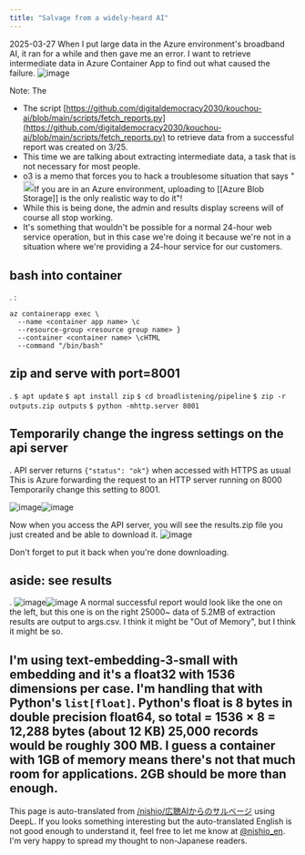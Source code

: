 ```yaml
---
title: "Salvage from a widely-heard AI"
---
```


2025-03-27
When I put large data in the Azure environment's broadband AI, it ran for a while and then gave me an error.
I want to retrieve intermediate data in Azure Container App to find out what caused the failure.
![image](https://gyazo.com/7f58f3e0d85f1b677e529026b56f4eb8/thumb/1000)

Note: The
- The script [https://github.com/digitaldemocracy2030/kouchou-ai/blob/main/scripts/fetch_reports.py](https://github.com/digitaldemocracy2030/kouchou-ai/blob/main/scripts/fetch_reports.py) to retrieve data from a successful report was created on 3/25.
- This time we are talking about extracting intermediate data, a task that is not necessary for most people.
- o3 is a memo that forces you to hack a troublesome situation that says "<img src='https://scrapbox.io/api/pages/nishio-en/o3-mini-high/icon' alt='o3-mini-high.icon' height="19.5"/>If you are in an Azure environment, uploading to [[Azure Blob Storage]] is the only realistic way to do it"!
- While this is being done, the admin and results display screens will of course all stop working.
- It's something that wouldn't be possible for a normal 24-hour web service operation, but in this case we're doing it because we're not in a situation where we're providing a 24-hour service for our customers.

## bash into container
.
:

```
az containerapp exec \
  --name <container app name> \c
  --resource-group <resource group name> }
  --container <container name> \cHTML
  --command "/bin/bash"
```



## zip and serve with port=8001
.
`$ apt update`
`$ apt install zip`
`$ cd broadlistening/pipeline`
`$ zip -r outputs.zip outputs`
`$ python -mhttp.server 8001`


## Temporarily change the ingress settings on the api server
.
API server returns `{"status": "ok"}` when accessed with HTTPS as usual
This is Azure forwarding the request to an HTTP server running on 8000
Temporarily change this setting to 8001.

![image](https://gyazo.com/44c170eaf8c7121a86c335f0c8e5708a/thumb/1000)![image](https://gyazo.com/fb6776b7b932f9b01ef6737d327decf8/thumb/1000)

Now when you access the API server, you will see the results.zip file you just created and be able to download it.
![image](https://gyazo.com/0b3066753a9f09a68b6acddbaef31a5e/thumb/1000)

Don't forget to put it back when you're done downloading.

## aside: see results
.
![image](https://gyazo.com/4b04de66ecbc24d92239439361f8420c/thumb/1000)![image](https://gyazo.com/14a017fe6449b073fd8a33ac264f0f53/thumb/1000)
A normal successful report would look like the one on the left, but this one is on the right
25000~ data of 5.2MB of extraction results are output to args.csv.
I think it might be "Out of Memory", but I think it might be so.

I'm using text-embedding-3-small with embedding and it's a float32 with 1536 dimensions per case.
I'm handling that with Python's `list[float]`.
Python's float is 8 bytes in double precision float64, so total = 1536 × 8 = 12,288 bytes (about 12 KB)
25,000 records would be roughly 300 MB.
I guess a container with 1GB of memory means there's not that much room for applications.
2GB should be more than enough.
---
This page is auto-translated from [/nishio/広聴AIからのサルベージ](https://scrapbox.io/nishio/広聴AIからのサルベージ) using DeepL. If you looks something interesting but the auto-translated English is not good enough to understand it, feel free to let me know at [@nishio_en](https://twitter.com/nishio_en). I'm very happy to spread my thought to non-Japanese readers.